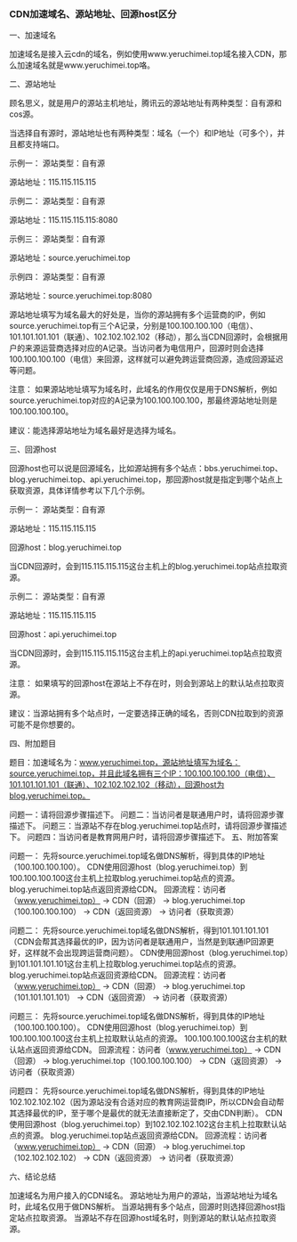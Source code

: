 ### CDN加速域名、源站地址、回源host区分

一、加速域名

加速域名是接入云cdn的域名，例如使用www.yeruchimei.top域名接入CDN，那么加速域名就是www.yeruchimei.top咯。

二、源站地址

顾名思义，就是用户的源站主机地址，腾讯云的源站地址有两种类型：自有源和cos源。

当选择自有源时，源站地址也有两种类型：域名（一个）和IP地址（可多个），并且都支持端口。

示例一：
源站类型：自有源

源站地址：115.115.115.115

示例二：
源站类型：自有源

源站地址：115.115.115.115:8080

示例三：
源站类型：自有源

源站地址：source.yeruchimei.top

示例四：
源站类型：自有源

源站地址：source.yeruchimei.top:8080

源站地址填写为域名最大的好处是，当你的源站拥有多个运营商的IP，例如source.yeruchimei.top有三个A记录，分别是100.100.100.100（电信）、101.101.101.101（联通）、102.102.102.102（移动），那么当CDN回源时，会根据用户的来源运营商选择对应的A记录。当访问者为电信用户，回源时则会选择100.100.100.100（电信）来回源，这样就可以避免跨运营商回源，造成回源延迟等问题。

注意：
如果源站地址填写为域名时，此域名的作用仅仅是用于DNS解析，例如source.yeruchimei.top对应的A记录为100.100.100.100，那最终源站地址则是100.100.100.100。

建议：能选择源站地址为域名最好是选择为域名。

三、回源host

回源host也可以说是回源域名，比如源站拥有多个站点：bbs.yeruchimei.top、blog.yeruchimei.top、api.yeruchimei.top，那回源host就是指定到哪个站点上获取资源，具体详情参考以下几个示例。

示例一：
源站类型：自有源

源站地址：115.115.115.115

回源host：blog.yeruchimei.top

当CDN回源时，会到115.115.115.115这台主机上的blog.yeruchimei.top站点拉取资源。

示例二：
源站类型：自有源

源站地址：115.115.115.115

回源host：api.yeruchimei.top

当CDN回源时，会到115.115.115.115这台主机上的api.yeruchimei.top站点拉取资源。

注意：
如果填写的回源host在源站上不存在时，则会到源站上的默认站点拉取资源。

建议：当源站拥有多个站点时，一定要选择正确的域名，否则CDN拉取到的资源可能不是你想要的。

四、附加题目

题目：加速域名为：www.yeruchimei.top，源站地址填写为域名：source.yeruchimei.top，并且此域名拥有三个IP：100.100.100.100（电信）、101.101.101.101（联通）、102.102.102.102（移动），回源host为blog.yeruchimei.top。

问题一：请将回源步骤描述下。
问题二：当访问者是联通用户时，请将回源步骤描述下。
问题三：当源站不存在blog.yeruchimei.top站点时，请将回源步骤描述下。
问题四：当访问者是教育网用户时，请将回源步骤描述下。
五、附加答案

问题一：
先将source.yeruchimei.top域名做DNS解析，得到具体的IP地址（100.100.100.100）。
CDN使用回源host（blog.yeruchimei.top）到100.100.100.100这台主机上拉取blog.yeruchimei.top站点的资源。
blog.yeruchimei.top站点返回资源给CDN。
回源流程：访问者（www.yeruchimei.top） -> CDN（回源） -> blog.yeruchimei.top（100.100.100.100） -> CDN（返回资源） -> 访问者（获取资源）


问题二：
先将source.yeruchimei.top域名做DNS解析，得到101.101.101.101（CDN会帮其选择最优的IP，因为访问者是联通用户，当然是到联通IP回源更好，这样就不会出现跨运营商问题）。
CDN使用回源host（blog.yeruchimei.top）到101.101.101.101这台主机上拉取blog.yeruchimei.top站点的资源。
blog.yeruchimei.top站点返回资源给CDN。
回源流程：访问者（www.yeruchimei.top） -> CDN（回源） -> blog.yeruchimei.top（101.101.101.101） -> CDN（返回资源） -> 访问者（获取资源）


问题三：
先将source.yeruchimei.top域名做DNS解析，得到具体的IP地址（100.100.100.100）。
CDN使用回源host（blog.yeruchimei.top）到100.100.100.100这台主机上拉取默认站点的资源。
100.100.100.100这台主机的默认站点返回资源给CDN。
回源流程：访问者（www.yeruchimei.top） -> CDN（回源） -> blog.yeruchimei.top（100.100.100.100） -> CDN（返回资源） -> 访问者（获取资源）


问题四：
先将source.yeruchimei.top域名做DNS解析，得到具体的IP地址102.102.102.102（因为源站没有合适对应的教育网运营商IP，所以CDN会自动帮其选择最优的IP，至于哪个是最优的就无法直接断定了，交由CDN判断）。
CDN使用回源host（blog.yeruchimei.top）到102.102.102.102这台主机上拉取默认站点的资源。
blog.yeruchimei.top站点返回资源给CDN。
回源流程：访问者（www.yeruchimei.top） -> CDN（回源） -> blog.yeruchimei.top（102.102.102.102） -> CDN（返回资源） -> 访问者（获取资源）


六、结论总结

加速域名为用户接入的CDN域名。
源站地址为用户的源站，当源站地址为域名时，此域名仅用于做DNS解析。
当源站拥有多个站点，回源时则选择回源host指定站点拉取资源。
当源站不存在回源host域名时，则到源站的默认站点拉取资源。